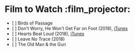 # Film to Watch :film\_projector:

*   \[ ] Birds of Passage
*   \[ ] Don't Worry, He Won't Get Far on Foot (2018), [iTunes](https://tv.apple.com/ca/movie/dont-worry-he-wont-get-far-on-foot/umc.cmc.2q1lhbvg9mi946hy8akkvmiur)
*   \[ ] Hearts Beat Loud (2018), [iTunes](https://itunes.apple.com/ca/movie/hearts-beat-loud/id1426325081)
*   \[ ] Leave No Trace (2018)
*   \[ ] The Old Man & the Gun
